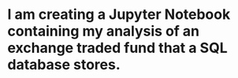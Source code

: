 # I am creating a Jupyter Notebook containing my analysis of an exchange traded fund that a SQL database stores.
